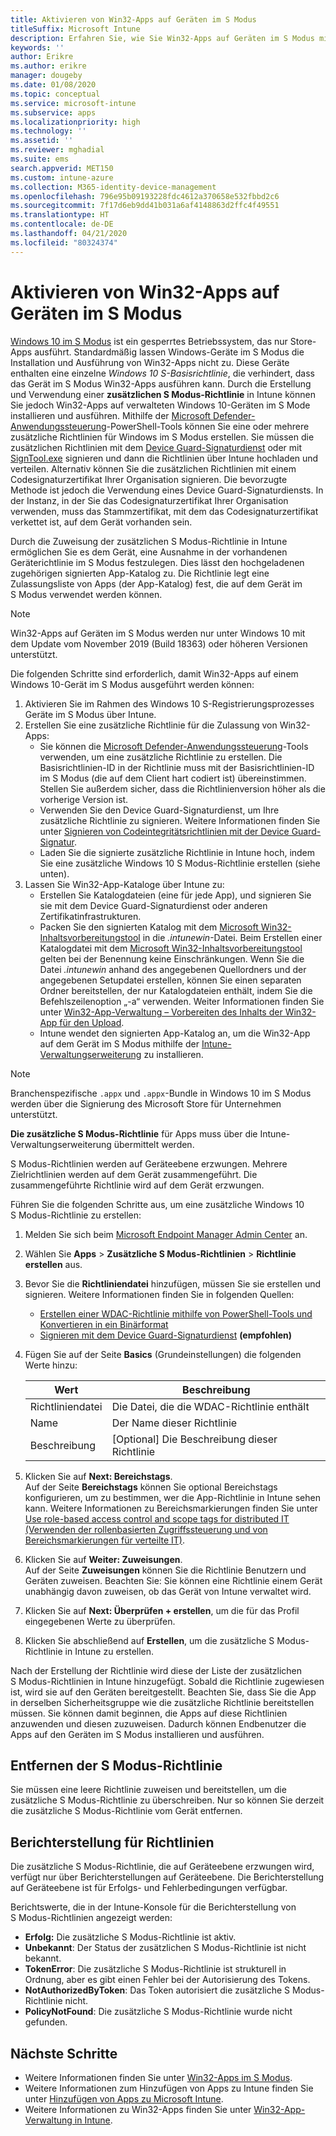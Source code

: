 ```yaml
---
title: Aktivieren von Win32-Apps auf Geräten im S Modus
titleSuffix: Microsoft Intune
description: Erfahren Sie, wie Sie Win32-Apps auf Geräten im S Modus mithilfe von Microsoft Intune aktivieren.
keywords: ''
author: Erikre
ms.author: erikre
manager: dougeby
ms.date: 01/08/2020
ms.topic: conceptual
ms.service: microsoft-intune
ms.subservice: apps
ms.localizationpriority: high
ms.technology: ''
ms.assetid: ''
ms.reviewer: mghadial
ms.suite: ems
search.appverid: MET150
ms.custom: intune-azure
ms.collection: M365-identity-device-management
ms.openlocfilehash: 796e95b09193228fdc4612a370658e532fbbd2c6
ms.sourcegitcommit: 7f17d6eb9dd41b031a6af4148863d2ffc4f49551
ms.translationtype: HT
ms.contentlocale: de-DE
ms.lasthandoff: 04/21/2020
ms.locfileid: "80324374"
---
```

# <a name="enable-win32-apps-on-s-mode-devices"></a>Aktivieren von Win32-Apps auf Geräten im S Modus

[Windows 10 im S Modus](https://docs.microsoft.com/windows/deployment/s-mode) ist ein gesperrtes Betriebssystem, das nur Store-Apps ausführt. Standardmäßig lassen Windows-Geräte im S Modus die Installation und Ausführung von Win32-Apps nicht zu. Diese Geräte enthalten eine einzelne *Windows 10 S-Basisrichtlinie*, die verhindert, dass das Gerät im S Modus Win32-Apps ausführen kann. Durch die Erstellung und Verwendung einer **zusätzlichen S Modus-Richtlinie** in Intune können Sie jedoch Win32-Apps auf verwalteten Windows 10-Geräten im S Mode installieren und ausführen. Mithilfe der [Microsoft Defender-Anwendungssteuerung](https://docs.microsoft.com/windows/security/threat-protection/windows-defender-application-control/windows-defender-application-control)-PowerShell-Tools können Sie eine oder mehrere zusätzliche Richtlinien für Windows im S Modus erstellen. Sie müssen die zusätzlichen Richtlinien mit dem [Device Guard-Signaturdienst](https://go.microsoft.com/fwlink/?linkid=2095629) oder mit [SignTool.exe](https://docs.microsoft.com/windows/security/threat-protection/windows-defender-application-control/use-signed-policies-to-protect-windows-defender-application-control-against-tampering) signieren und dann die Richtlinien über Intune hochladen und verteilen. Alternativ können Sie die zusätzlichen Richtlinien mit einem Codesignaturzertifikat Ihrer Organisation signieren. Die bevorzugte Methode ist jedoch die Verwendung eines Device Guard-Signaturdiensts. In der Instanz, in der Sie das Codesignaturzertifikat Ihrer Organisation verwenden, muss das Stammzertifikat, mit dem das Codesignaturzertifikat verkettet ist, auf dem Gerät vorhanden sein.

Durch die Zuweisung der zusätzlichen S Modus-Richtlinie in Intune ermöglichen Sie es dem Gerät, eine Ausnahme in der vorhandenen Geräterichtlinie im S Modus festzulegen. Dies lässt den hochgeladenen zugehörigen signierten App-Katalog zu. Die Richtlinie legt eine Zulassungsliste von Apps (der App-Katalog) fest, die auf dem Gerät im S Modus verwendet werden können.

> [!NOTE]
> Win32-Apps auf Geräten im S Modus werden nur unter Windows 10 mit dem Update vom November 2019 (Build 18363) oder höheren Versionen unterstützt.

<!-- Add WDAC tooling diagram  -->

Die folgenden Schritte sind erforderlich, damit Win32-Apps auf einem Windows 10-Gerät im S Modus ausgeführt werden können:

1. Aktivieren Sie im Rahmen des Windows 10 S-Registrierungsprozesses Geräte im S Modus über Intune.
2. Erstellen Sie eine zusätzliche Richtlinie für die Zulassung von Win32-Apps:
   - Sie können die [Microsoft Defender-Anwendungssteuerung](https://docs.microsoft.com/windows/security/threat-protection/windows-defender-application-control/windows-defender-application-control)-Tools verwenden, um eine zusätzliche Richtlinie zu erstellen. Die Basisrichtlinien-ID in der Richtlinie muss mit der Basisrichtlinien-ID im S Modus (die auf dem Client hart codiert ist) übereinstimmen. Stellen Sie außerdem sicher, dass die Richtlinienversion höher als die vorherige Version ist.
   - Verwenden Sie den Device Guard-Signaturdienst, um Ihre zusätzliche Richtlinie zu signieren. Weitere Informationen finden Sie unter [Signieren von Codeintegritätsrichtlinien mit der Device Guard-Signatur](https://docs.microsoft.com/microsoft-store/sign-code-integrity-policy-with-device-guard-signing).
   - Laden Sie die signierte zusätzliche Richtlinie in Intune hoch, indem Sie eine zusätzliche Windows 10 S Modus-Richtlinie erstellen (siehe unten).
3. Lassen Sie Win32-App-Kataloge über Intune zu:
   - Erstellen Sie Katalogdateien (eine für jede App), und signieren Sie sie mit dem Device Guard-Signaturdienst oder anderen Zertifikatinfrastrukturen.
   - Packen Sie den signierten Katalog mit dem [Microsoft Win32-Inhaltsvorbereitungstool](https://go.microsoft.com/fwlink/?linkid=2065730) in die *.intunewin*-Datei. Beim Erstellen einer Katalogdatei mit dem [Microsoft Win32-Inhaltsvorbereitungstool](https://go.microsoft.com/fwlink/?linkid=2065730) gelten bei der Benennung keine Einschränkungen. Wenn Sie die Datei *.intunewin* anhand des angegebenen Quellordners und der angegebenen Setupdatei erstellen, können Sie einen separaten Ordner bereitstellen, der nur Katalogdateien enthält, indem Sie die Befehlszeilenoption „-a“ verwenden. Weiter Informationen finden Sie unter [Win32-App-Verwaltung – Vorbereiten des Inhalts der Win32-App für den Upload](apps-win32-app-management.md#prepare-the-win32-app-content-for-upload).
   - Intune wendet den signierten App-Katalog an, um die Win32-App auf dem Gerät im S Modus mithilfe der [Intune-Verwaltungserweiterung](intune-management-extension.md) zu installieren.

> [!NOTE]
> Branchenspezifische `.appx` und `.appx`-Bundle in Windows 10 im S Modus werden über die Signierung des Microsoft Store für Unternehmen unterstützt.
>
> **Die zusätzliche S Modus-Richtlinie** für Apps muss über die Intune-Verwaltungserweiterung übermittelt werden.
>
> S Modus-Richtlinien werden auf Geräteebene erzwungen. Mehrere Zielrichtlinien werden auf dem Gerät zusammengeführt. Die zusammengeführte Richtlinie wird auf dem Gerät erzwungen.

Führen Sie die folgenden Schritte aus, um eine zusätzliche Windows 10 S Modus-Richtlinie zu erstellen:

1. Melden Sie sich beim [Microsoft Endpoint Manager Admin Center](https://go.microsoft.com/fwlink/?linkid=2109431) an.
2. Wählen Sie **Apps** > **Zusätzliche S Modus-Richtlinien** > **Richtlinie erstellen** aus.
3. Bevor Sie die **Richtliniendatei** hinzufügen, müssen Sie sie erstellen und signieren. Weitere Informationen finden Sie in folgenden Quellen:
    - [Erstellen einer WDAC-Richtlinie mithilfe von PowerShell-Tools und Konvertieren in ein Binärformat](https://go.microsoft.com/fwlink/?linkid=2095387)
    - [Signieren mit dem Device Guard-Signaturdienst](https://go.microsoft.com/fwlink/?linkid=2095629) **(empfohlen)**

4. Fügen Sie auf der Seite **Basics** (Grundeinstellungen) die folgenden Werte hinzu:

    | Wert | Beschreibung |
    |--------------|------------------------------------------------|
    | Richtliniendatei | Die Datei, die die WDAC-Richtlinie enthält |
    | Name | Der Name dieser Richtlinie |
    | Beschreibung | [Optional] Die Beschreibung dieser Richtlinie |

5. Klicken Sie auf **Next: Bereichstags**.<br>
   Auf der Seite **Bereichstags** können Sie optional Bereichstags konfigurieren, um zu bestimmen, wer die App-Richtlinie in Intune sehen kann. Weitere Informationen zu Bereichsmarkierungen finden Sie unter [Use role-based access control and scope tags for distributed IT (Verwenden der rollenbasierten Zugriffssteuerung und von Bereichsmarkierungen für verteilte IT)](../fundamentals/scope-tags.md).

6. Klicken Sie auf **Weiter: Zuweisungen**.<br>
   Auf der Seite **Zuweisungen** können Sie die Richtlinie Benutzern und Geräten zuweisen. Beachten Sie: Sie können eine Richtlinie einem Gerät unabhängig davon zuweisen, ob das Gerät von Intune verwaltet wird.
7. Klicken Sie auf **Next: Überprüfen + erstellen**, um die für das Profil eingegebenen Werte zu überprüfen.
8. Klicken Sie abschließend auf **Erstellen**, um die zusätzliche S Modus-Richtlinie in Intune zu erstellen.

Nach der Erstellung der Richtlinie wird diese der Liste der zusätzlichen S Modus-Richtlinien in Intune hinzugefügt. Sobald die Richtlinie zugewiesen ist, wird sie auf den Geräten bereitgestellt. Beachten Sie, dass Sie die App in derselben Sicherheitsgruppe wie die zusätzliche Richtlinie bereitstellen müssen. Sie können damit beginnen, die Apps auf diese Richtlinien anzuwenden und diesen zuzuweisen. Dadurch können Endbenutzer die Apps auf den Geräten im S Modus installieren und ausführen.

## <a name="removal-of-s-mode-policy"></a>Entfernen der S Modus-Richtlinie

Sie müssen eine leere Richtlinie zuweisen und bereitstellen, um die zusätzliche S Modus-Richtlinie zu überschreiben. Nur so können Sie derzeit die zusätzliche S Modus-Richtlinie vom Gerät entfernen.

## <a name="policy-reporting"></a>Berichterstellung für Richtlinien

Die zusätzliche S Modus-Richtlinie, die auf Geräteebene erzwungen wird, verfügt nur über Berichterstellungen auf Geräteebene. Die Berichterstellung auf Geräteebene ist für Erfolgs- und Fehlerbedingungen verfügbar.

Berichtswerte, die in der Intune-Konsole für die Berichterstellung von S Modus-Richtlinien angezeigt werden:
- **Erfolg:** Die zusätzliche S Modus-Richtlinie ist aktiv.
- **Unbekannt**: Der Status der zusätzlichen S Modus-Richtlinie ist nicht bekannt.
- **TokenError**: Die zusätzliche S Modus-Richtlinie ist strukturell in Ordnung, aber es gibt einen Fehler bei der Autorisierung des Tokens.
- **NotAuthorizedByToken**: Das Token autorisiert die zusätzliche S Modus-Richtlinie nicht.
- **PolicyNotFound**: Die zusätzliche S Modus-Richtlinie wurde nicht gefunden.

## <a name="next-steps"></a>Nächste Schritte

- Weitere Informationen finden Sie unter [Win32-Apps im S Modus](https://docs.microsoft.com/windows/security/threat-protection/windows-defender-application-control/lob-win32-apps-on-s).
- Weitere Informationen zum Hinzufügen von Apps zu Intune finden Sie unter [Hinzufügen von Apps zu Microsoft Intune](apps-add.md).
- Weitere Informationen zu Win32-Apps finden Sie unter [Win32-App-Verwaltung in Intune](apps-win32-app-management.md).
